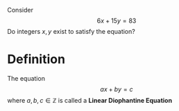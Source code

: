 Consider 
$$6x+15y=83$$
Do integers $x,y$ exist to satisfy the equation?

# Definition
The equation
$$ax+by=c$$
where $a,b,c\in\mathbb{Z}$ is called a **Linear Diophantine Equation**

